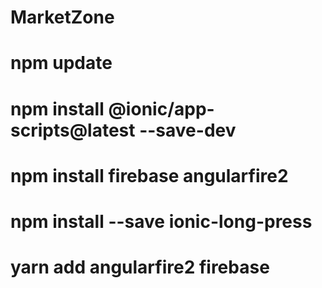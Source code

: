 # MarketZone
# npm update
# npm install @ionic/app-scripts@latest --save-dev
# npm install firebase angularfire2
# npm install --save ionic-long-press
# yarn add angularfire2 firebase
